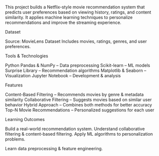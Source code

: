 This project builds a Netflix-style movie recommendation system that predicts user preferences based on viewing history, ratings, and content similarity. It applies machine learning techniques to personalize recommendations and improve the streaming experience.

Dataset

Source: MovieLens Dataset
Includes movies, ratings, genres, and user preferences.

Tools & Technologies

Python
Pandas & NumPy – Data preprocessing
Scikit-learn – ML models
Surprise Library – Recommendation algorithms
Matplotlib & Seaborn – Visualization
Jupyter Notebook – Development & analysis

Features

Content-Based Filtering – Recommends movies by genre & metadata similarity
Collaborative Filtering – Suggests movies based on similar user behavior
Hybrid Approach – Combines both methods for better accuracy
Top-N Movie Recommendations – Personalized suggestions for each user

Learning Outcomes

Build a real-world recommendation system.
Understand collaborative filtering & content-based filtering.
Apply ML algorithms to personalization problems.

Learn data preprocessing & feature engineering.
